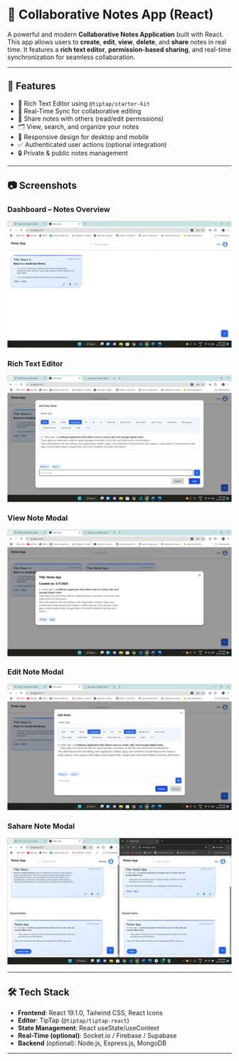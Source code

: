 # 📝 Collaborative Notes App (React)

A powerful and modern **Collaborative Notes Application** built with React. This app allows users to **create**, **edit**, **view**, **delete**, and **share** notes in real time. It features a **rich text editor**, **permission-based sharing**, and real-time synchronization for seamless collaboration.

---

## 🚀 Features

- 📝 Rich Text Editor using `@tiptap/starter-kit`
- 🔄 Real-Time Sync for collaborative editing
- 👥 Share notes with others (read/edit permissions)
- 🗂️ View, search, and organize your notes
- 📱 Responsive design for desktop and mobile
- ✅ Authenticated user actions (optional integration)
- 🔒 Private & public notes management

---

## 📷 Screenshots

### Dashboard – Notes Overview
![Dashboard Screenshot](./screenshots/Dashboard.png)

### Rich Text Editor
![Editor Screenshot](./screenshots/Editor.png)

### View Note Modal
![View Modal Screenshot](./screenshots/View.png)

### Edit Note Modal
![Edit Modal Screenshot](./screenshots/Edit.png)

### Sahare Note Modal
![Share Modal Screenshot](./screenshots/Share.png)

---

## 🛠️ Tech Stack

- **Frontend**: React 19.1.0, Tailwind CSS, React Icons
- **Editor**: TipTap (`@tiptap/tiptap-react`)
- **State Management**: React useState/useContext
- **Real-Time (optional)**: Socket.io / Firebase / Supabase
- **Backend** (optional): Node.js, Express.js, MongoDB

---



